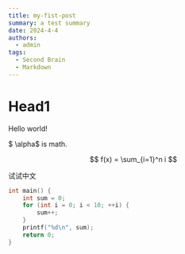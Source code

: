 ```yaml
---
title: my-fist-post
summary: a test summary
date: 2024-4-4
authors:
  - admin
tags:
  - Second Brain
  - Markdown
---
```


# Head1

Hello world!

$ \alpha$ is math.

$$
f(x) = \sum_{i=1}^n i
$$

试试中文

```c
int main() {
    int sum = 0;
    for (int i = 0; i < 10; ++i) {
        sum++;
    }
    printf("%d\n", sum);
    return 0;
}
```
